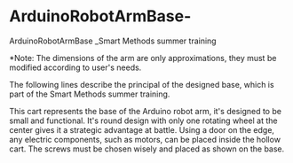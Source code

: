# ArduinoRobotArmBase-
ArduinoRobotArmBase _Smart Methods summer training

*Note: The dimensions of the arm are only approximations, they must be modified according to user's needs. 

The following lines describe the principal of the designed base, which is part 
of the Smart Methods summer training.

This cart represents the base of the Arduino robot arm, it's designed to be small and functional. It's round design with only one rotating wheel at the center gives it a strategic advantage at battle. Using a door on the edge, any electric components, such as motors, can be placed inside the hollow cart. The screws must be chosen wisely and placed as shown on the base.
